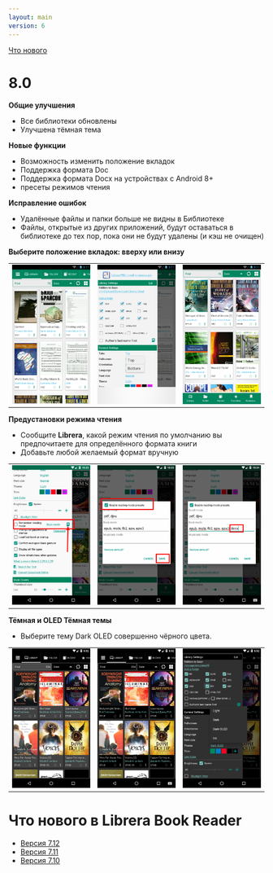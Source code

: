 ```yaml
---
layout: main
version: 6
---
```

[Что нового](/wiki/what-is-new/ru)

# 8.0

**Общие улучшения**

* Все библиотеки обновлены
* Улучшена тёмная тема

**Новые функции**

* Возможность изменить положение вкладок
* Поддержка формата Doc
* Поддержка формата Docx на устройствах с Android 8+
* пресеты режимов чтения

**Исправление ошибок**

* Удалённые файлы и папки больше не видны в Библиотеке
* Файлы, открытые из других приложений, будут оставаться в библиотеке до тех пор, пока они не будут удалены (и кэш не очищен)

**Выберите положение вкладок: вверху или внизу**

||||
|-|-|-|
|![](2.png)|![](3.png)|![](1.png)|

**Предустановки режима чтения**

* Сообщите **Librera**, какой режим чтения по умолчанию вы предпочитаете для определённого формата книги
* Добавьте любой желаемый формат вручную

||||
|-|-|-|
|![](4.png)|![](5.png)|![](6.png)|


**Тёмная и OLED Тёмная темы**

* Выберите тему Dark OLED совершенно чёрного цвета.

||||
|-|-|-|
|![](9.png)|![](8.png)|![](7.png)|


# Что нового в Librera Book Reader

* [Версия 7.12](/wiki/what-is-new/7.12/ru)
* [Версия 7.11](/wiki/what-is-new/7.11/ru)
* [Версия 7.10](/wiki/what-is-new/7.10/ru)
